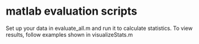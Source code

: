 # matlab evaluation scripts
Set up your data in evaluate_all.m and run it to calculate statistics.  To view results, follow examples shown in visualizeStats.m